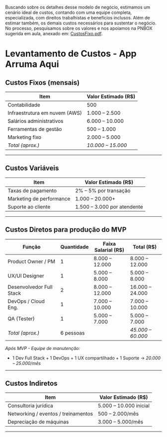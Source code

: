 Buscando sobre os detalhes desse modelo de negócio, estimamos um cenário ideal de custos, contando com uma equipe completa, especializada, com direitos trabalhistas e benefícios inclusos. Além de estimar também, os demais custos necessários para sustentar o negócio.
No processo, pesquisamos sobre os valores e nos apoiamos na PNBOX sugerida em aula, anexado em: [CustosFixo.pdf](https://github.com/user-attachments/files/22255425/CustosFixo.pdf).

# Levantamento de Custos - App Arruma Aqui

## Custos Fixos (mensais)
| Item                           | Valor Estimado (R$) |
|--------------------------------|----------------------|
| Contabilidade                  | 500                  |
| Infraestrutura em nuvem (AWS)  | 1.000 – 2.500        |
| Salários administrativos       | 6.000 – 10.000       |
| Ferramentas de gestão | 500 – 1.000 |
| Marketing fixo | 2.000 – 5.000        |
| *Total (aprox.)*             | *10.000 – 15.000*  |

---

## Custos Variáveis
| Item                           | Valor Estimado (R$) |
|--------------------------------|----------------------|
| Taxas de pagamento  | 2% – 5% por transação |
| Marketing de performance        | 1.000 – 20.000+      |
| Suporte ao cliente              | 1.500 – 3.000 por atendente |

---

## Custos Diretos para produção do MVP
| Função                | Quantidade | Faixa Salarial (R$) | Total (R$) |
|------------------------|------------|---------------------|------------|
| Product Owner / PM     | 1          | 8.000 – 12.000      | 8.000 – 12.000 |
| UX/UI Designer         | 1          | 5.000 – 8.000       | 5.000 – 8.000 |
| Desenvolvedor Full Stack | 2        | 8.000 – 12.000      | 16.000 – 24.000 |
| DevOps / Cloud Eng.    | 1          | 7.000 – 10.000      | 7.000 – 10.000 |
| QA (Tester)            | 1          | 5.000 – 7.000       | 5.000 – 7.000 |
| *Total (aprox.)*     | 6 pessoas  |                     | *45.000 – 60.000* |

*Após MVP - Equipe de manutenção:*  
- 1 Dev Full Stack + 1 DevOps + 1 UX compartilhado + 1 Suporte → *20.000 – 25.000/mês*

---

## Custos Indiretos
| Item                           | Valor Estimado (R$) |
|--------------------------------|----------------------|
| Consultoria jurídica  | 5.000 – 10.000 inicial |
| Networking / eventos / treinamentos   | 500 – 2.000/mês |
| Depreciação de máquinas | 3.000 – 5.000/mês |

---
